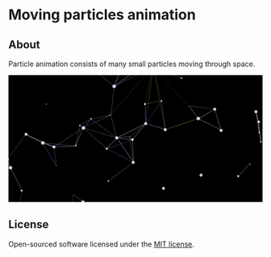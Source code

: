# Moving particles animation #

## About ##

Particle animation consists of many small particles moving through space.

![Alt text](/src/2d-moving-particles/git/2d-moving-particles.gif?raw=true)

## License

Open-sourced software licensed under the [MIT license](https://opensource.org/licenses/MIT).
